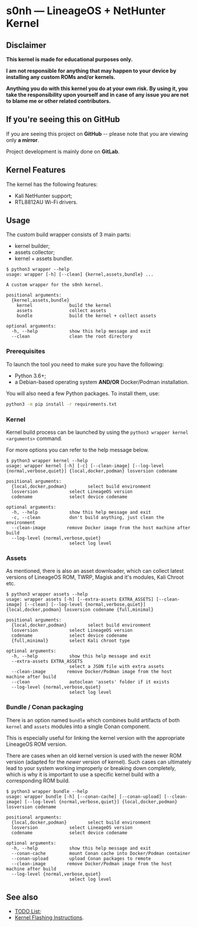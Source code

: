 # s0nh — LineageOS + NetHunter Kernel

## **Disclaimer**

**This kernel is made for educational purposes only.**

**I am not responsible for anything that may happen to your device by installing any custom ROMs and/or kernels.**

**Anything you do with this kernel you do at your own risk. By using it, you take the responsibility upon yourself and in case of any issue you are not to blame me or other related contributors.**


## **If you're seeing this on GitHub**

If you are seeing this project on **GitHub** -- please note that you are viewing only **a mirror**.

Project development is mainly done on **GitLab**.


## **Kernel Features**

The kernel has the following features:

- Kali NetHunter support;
- RTL8812AU Wi-Fi drivers.


## **Usage**

The custom build wrapper consists of 3 main parts:

- kernel builder;
- assets collector;
- kernel + assets bundler.

```help
$ python3 wrapper --help
usage: wrapper [-h] [--clean] {kernel,assets,bundle} ...

A custom wrapper for the s0nh kernel.

positional arguments:
  {kernel,assets,bundle}
    kernel              build the kernel
    assets              collect assets
    bundle              build the kernel + collect assets

optional arguments:
  -h, --help            show this help message and exit
  --clean               clean the root directory
```

### **Prerequisites**

To launch the tool you need to make sure you have the following:

- Python 3.6+;
- a Debian-based operating system **AND/OR** Docker/Podman installation.

You will also need a few Python packages. To install them, use:

```sh
python3 -m pip install -r requirements.txt
```

### **Kernel**

Kernel build process can be launched by using the `python3 wrapper kernel <arguments>` command.

For more options you can refer to the help message below.

```help
$ python3 wrapper kernel --help
usage: wrapper kernel [-h] [-c] [--clean-image] [--log-level {normal,verbose,quiet}] {local,docker,podman} losversion codename

positional arguments:
  {local,docker,podman}        select build environment
  losversion            select LineageOS version
  codename              select device codename

optional arguments:
  -h, --help            show this help message and exit
  -c, --clean           don't build anything, just clean the environment
  --clean-image        remove Docker image from the host machine after build
  --log-level {normal,verbose,quiet}
                        select log level
```

### **Assets**

As mentioned, there is also an asset downloader, which can collect latest versions of LineageOS ROM, TWRP, Magisk and it's modules, Kali Chroot etc.

```help
$ python3 wrapper assets --help
usage: wrapper assets [-h] [--extra-assets EXTRA_ASSETS] [--clean-image] [--clean] [--log-level {normal,verbose,quiet}] {local,docker,podman} losversion codename {full,minimal}

positional arguments:
  {local,docker,podman}        select build environment
  losversion            select LineageOS version
  codename              select device codename
  {full,minimal}        select Kali chroot type

optional arguments:
  -h, --help            show this help message and exit
  --extra-assets EXTRA_ASSETS
                        select a JSON file with extra assets
  --clean-image        remove Docker/Podman image from the host machine after build
  --clean               autoclean 'assets' folder if it exists
  --log-level {normal,verbose,quiet}
                        select log level
```

### **Bundle / Conan packaging**

There is an option named `bundle` which combines build artifacts of both `kernel` and `assets` modules into a single Conan component.

This is especially useful for linking the kernel version with the appropriate LineageOS ROM version.

There are cases when an old kernel version is used with the newer ROM version (adapted for the *newer* version of kernel). Such cases can ultimately lead to your system working improperly or breaking down completely, which is why it is important to use a specific kernel build with a corresponding ROM build.

```help
$ python3 wrapper bundle --help
usage: wrapper bundle [-h] [--conan-cache] [--conan-upload] [--clean-image] [--log-level {normal,verbose,quiet}] {local,docker,podman} losversion codename

positional arguments:
  {local,docker,podman}        select build environment
  losversion            select LineageOS version
  codename              select device codename

optional arguments:
  -h, --help            show this help message and exit
  --conan-cache         mount Conan cache into Docker/Podman container
  --conan-upload        upload Conan packages to remote
  --clean-image        remove Docker/Podman image from the host machine after build
  --log-level {normal,verbose,quiet}
                        select log level
```

## **See also**

- [TODO List](documentation/TODO.md);
- [Kernel Flashing Instructions](documentation/FLASHING.md).
